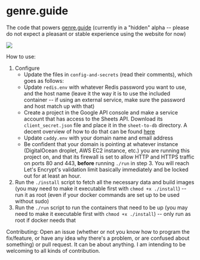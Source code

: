 # genre.guide
The code that powers [genre.guide](https://genre.guide) (currently in a "hidden" alpha -- please do not expect a pleasant or stable experience using the website for now)

[![](https://img.shields.io/discord/272098238511841280.svg?label=Discord&style=for-the-badge)](https://discord.gg/z5W6Cpd)


How to use:
1. Configure
    * Update the files in `config-and-secrets` (read their comments), which goes as follows:
    * Update `redis.env` with whatever Redis password you want to use, and the host name (leave it the way it is to use the included container -- if using an external service, make sure the password and host match up with that)
    * Create a project in the Google API console and make a service account that has access to the Sheets API. Download its `client_secret.json` file and place it in the `sheet-to-db` directory. A decent overview of how to do that can be found [here](https://www.youtube.com/watch?v=vISRn5qFrkM)
    * Update `caddy.env` with your domain name and email address
    * Be confident that your domain is pointing at whatever instance (DigitalOcean droplet, AWS EC2 instance, etc.) you are running this project on, and that its firewall is set to allow HTTP and HTTPS traffic on ports 80 and 443, **before** running `./run` in step 3. You will reach Let's Encrypt's validation limit basically immediately and be locked out for at least an hour.
2. Run the `./install` script to fetch all the necessary data and build images (you may need to make it executable first with `chmod +x ./install`) -- run it as root (even if your docker commands are set up to be used without sudo)
3. Run the `./run` script to run the containers that need to be up (you may need to make it executable first with `chmod +x ./install`) -- only run as root if docker needs that

Contributing:
Open an issue (whether or not you know how to program the fix/feature, or have any idea why there's a problem, or are confused about something) or pull request. It can be about anything. I am intending to be welcoming to all kinds of contribution.
